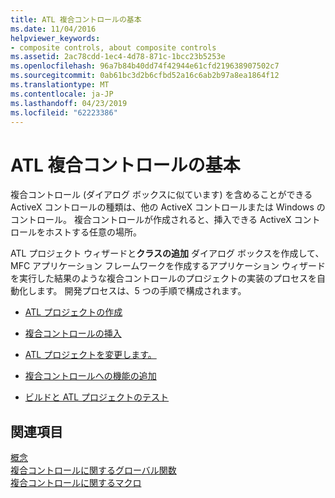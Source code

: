 ```yaml
---
title: ATL 複合コントロールの基本
ms.date: 11/04/2016
helpviewer_keywords:
- composite controls, about composite controls
ms.assetid: 2ac78cdd-1ec4-4d78-871c-1bcc23b5253e
ms.openlocfilehash: 96a7b84b40dd74f42944e61cfd219638907502c7
ms.sourcegitcommit: 0ab61bc3d2b6cfbd52a16c6ab2b97a8ea1864f12
ms.translationtype: MT
ms.contentlocale: ja-JP
ms.lasthandoff: 04/23/2019
ms.locfileid: "62223386"
---
```

# <a name="atl-composite-control-fundamentals"></a>ATL 複合コントロールの基本

複合コントロール (ダイアログ ボックスに似ています) を含めることができる ActiveX コントロールの種類は、他の ActiveX コントロールまたは Windows のコントロール。 複合コントロールが作成されると、挿入できる ActiveX コントロールをホストする任意の場所。

ATL プロジェクト ウィザードと**クラスの追加** ダイアログ ボックスを作成して、MFC アプリケーション フレームワークを作成するアプリケーション ウィザードを実行した結果のような複合コントロールのプロジェクトの実装のプロセスを自動化します。 開発プロセスは、5 つの手順で構成されます。

- [ATL プロジェクトの作成](../atl/reference/creating-an-atl-project.md)

- [複合コントロールの挿入](../atl/inserting-a-composite-control.md)

- [ATL プロジェクトを変更します。](../atl/modifying-the-atl-project.md)

- [複合コントロールへの機能の追加](../atl/adding-functionality-to-the-composite-control.md)

- [ビルドと ATL プロジェクトのテスト](../atl/building-and-testing-the-atl-project.md)

## <a name="see-also"></a>関連項目

[概念](../atl/active-template-library-atl-concepts.md)<br/>
[複合コントロールに関するグローバル関数](../atl/reference/composite-control-global-functions.md)<br/>
[複合コントロールに関するマクロ](../atl/reference/composite-control-macros.md)
